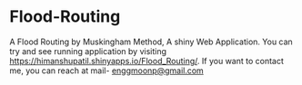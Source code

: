# Flood-Routing
A Flood Routing by Muskingham Method, A shiny Web Application. 
You can try and see running application by visiting 
https://himanshupatil.shinyapps.io/Flood_Routing/.
If you want to contact me, you can reach at mail- enggmoonp@gmail.com
